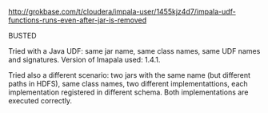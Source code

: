 
http://grokbase.com/t/cloudera/impala-user/1455kjz4d7/impala-udf-functions-runs-even-after-jar-is-removed

BUSTED

Tried with a Java UDF: same jar name, same class names, same UDF names and signatures. Version of Imapala used: 1.4.1.

Tried also a different scenario: two jars with the same name (but different paths in HDFS), same class names, two different implementattions, each implementation registered in different schema. Both implementations are executed correctly.
